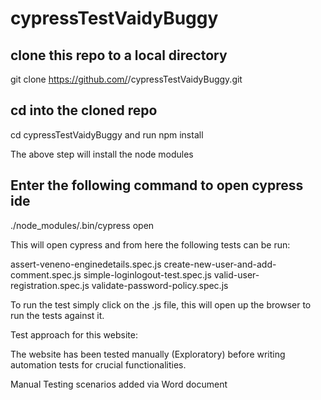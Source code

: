 # cypressTestVaidyBuggy

## clone this repo to a local directory
git clone https://github.com/<your-username>/cypressTestVaidyBuggy.git

## cd into the cloned repo
cd cypressTestVaidyBuggy and run npm install

The above step will install the node modules

## Enter the following command to open cypress ide
./node_modules/.bin/cypress open 

This will open cypress and from here the following tests can be run:

assert-veneno-enginedetails.spec.js
create-new-user-and-add-comment.spec.js
simple-loginlogout-test.spec.js
valid-user-registration.spec.js
validate-password-policy.spec.js

To run the test simply click on the .js file, this will open up the browser to run the tests against it.

Test approach for this website:

The website has been tested manually (Exploratory) before writing automation tests for crucial functionalities.

Manual Testing scenarios added via Word document
